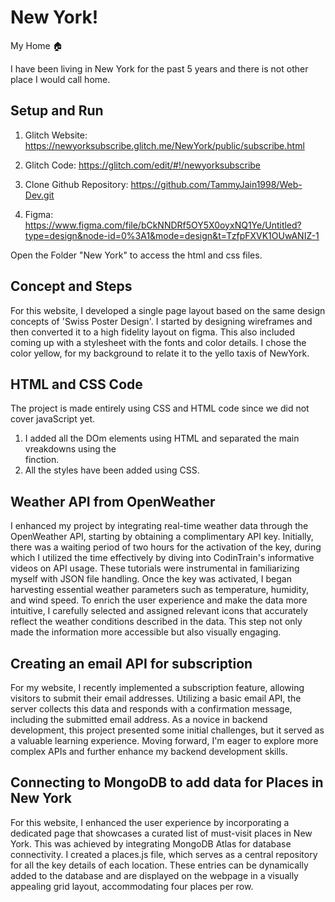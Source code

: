 # New York!

My Home 🏠

I have been living in New York for the past 5 years and there is not other place I would call home.

## Setup and Run

1. Glitch Website: https://newyorksubscribe.glitch.me/NewYork/public/subscribe.html
2. Glitch Code: https://glitch.com/edit/#!/newyorksubscribe
3. Clone Github Repository: https://github.com/TammyJain1998/Web-Dev.git

4. Figma: https://www.figma.com/file/bCkNNDRf5OY5X0oyxNQ1Ye/Untitled?type=design&node-id=0%3A1&mode=design&t=TzfpFXVK1OUwANIZ-1

Open the Folder "New York" to access the html and css files.

## Concept and Steps

For this website, I developed a single page layout based on the same design concepts of 'Swiss Poster Design'.
I started by designing wireframes and then converted it to a high fidelity layout on figma. This also included coming up with a stylesheet with the fonts and color details.
I chose the color yellow, for my background to relate it to the yello taxis of NewYork.

## HTML and CSS Code

The project is made entirely using CSS and HTML code since we did not cover javaScript yet.

1. I added all the DOm elements using HTML and separated the main vreakdowns using the <div></div> finction.
2. All the styles have been added using CSS.

## Weather API from OpenWeather

I enhanced my project by integrating real-time weather data through the OpenWeather API, starting by obtaining a complimentary API key. Initially, there was a waiting period of two hours for the activation of the key, during which I utilized the time effectively by diving into CodinTrain's informative videos on API usage. These tutorials were instrumental in familiarizing myself with JSON file handling. Once the key was activated, I began harvesting essential weather parameters such as temperature, humidity, and wind speed. To enrich the user experience and make the data more intuitive, I carefully selected and assigned relevant icons that accurately reflect the weather conditions described in the data. This step not only made the information more accessible but also visually engaging.

## Creating an email API for subscription

For my website, I recently implemented a subscription feature, allowing visitors to submit their email addresses. Utilizing a basic email API, the server collects this data and responds with a confirmation message, including the submitted email address. As a novice in backend development, this project presented some initial challenges, but it served as a valuable learning experience. Moving forward, I'm eager to explore more complex APIs and further enhance my backend development skills.

## Connecting to MongoDB to add data for Places in New York

For this website, I enhanced the user experience by incorporating a dedicated page that showcases a curated list of must-visit places in New York. This was achieved by integrating MongoDB Atlas for database connectivity. I created a places.js file, which serves as a central repository for all the key details of each location. These entries can be dynamically added to the database and are displayed on the webpage in a visually appealing grid layout, accommodating four places per row.
